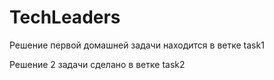 # TechLeaders

Решение первой домашней задачи находится в ветке task1

Решение 2 задачи сделано в ветке task2
